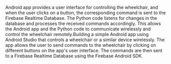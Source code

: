 Android app provides a user interface for controlling the wheelchair, and when the user clicks on a button, the corresponding command is sent to the Firebase Realtime Database. The Python code listens for changes in the database and processes the received commands accordingly. This allows the Android app and the Python code to communicate wirelessly and control the wheelchair remotely.Building a simple Android app using Android Studio that controls a wheelchair or a similar device wirelessly. The app allows the user to send commands to the wheelchair by clicking on different buttons on the app's user interface. The commands are then sent to a Firebase Realtime Database using the Firebase Android SDK.
